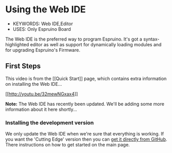 <!--- Copyright (c) 2014 Kim Bauters. See the file LICENSE for copying permission. -->
Using the Web IDE
===============

* KEYWORDS: Web IDE,Editor
* USES: Only Espruino Board

The Web IDE is the preferred way to program Espruino. It's got a syntax-highlighted editor as well as support for dynamically loading modules and for upgrading Espruino's Firmware.

First Steps 
----------

This video is from the [[Quick Start]] page, which contains extra information on installing the Web IDE...

[[http://youtu.be/32mewNGxax4]]

**Note:** The Web IDE has recently been updated. We'll be adding some more information about it here shortly...

### Installing the development version

We only update the Web IDE when we're sure that everything is working. If you want the 'Cutting Edge' version then you can [get it directly from GitHub](www.github.com/espruino/EspruinoWebIDE). There instructions on how to get started on the main page.
